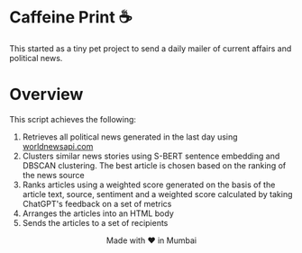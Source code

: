 # Caffeine Print ☕️
This started as a tiny pet project to send a daily mailer of current affairs and political news.

# Overview
This script achieves the following:
1. Retrieves all political news generated in the last day using [worldnewsapi.com](worldnewsapi.com)
2. Clusters similar news stories using S-BERT sentence embedding and DBSCAN clustering. The best article is chosen based on the ranking of the news source
3. Ranks articles using a weighted score generated on the basis of the article text, source, sentiment and a weighted score calculated by taking ChatGPT's feedback on a set of metrics
4. Arranges the articles into an HTML body
5. Sends the articles to a set of recipients

<div style="text-align: center;">Made with ❤️ in Mumbai</div>